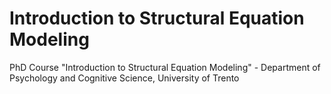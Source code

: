 # Introduction to Structural Equation Modeling
PhD Course "Introduction to Structural Equation Modeling" - Department of Psychology and Cognitive Science, University of Trento
